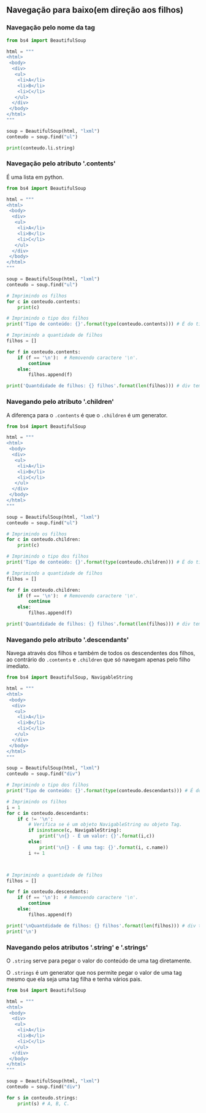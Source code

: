 ## Navegação para baixo(em direção aos filhos)  
  
### Navegação pelo nome da tag
  
```py
from bs4 import BeautifulSoup

html = """
<html>
 <body>
  <div>
   <ul>
    <li>A</li>
    <li>B</li>
    <li>C</li>
   </ul>
  </div>
 </body>
</html>
"""

soup = BeautifulSoup(html, "lxml")
conteudo = soup.find("ul")

print(conteudo.li.string)
```
  
### Navegação pelo atributo '.contents'
  
É uma lista em python.  
  
```py
from bs4 import BeautifulSoup

html = """
<html>
 <body>
  <div>
   <ul>
    <li>A</li>
    <li>B</li>
    <li>C</li>
   </ul>
  </div>
 </body>
</html>
"""

soup = BeautifulSoup(html, "lxml")
conteudo = soup.find("ul")

# Imprimindo os filhos
for c in conteudo.contents:
    print(c)

# Imprimindo o tipo dos filhos
print('Tipo de conteúdo: {}'.format(type(conteudo.contents))) # É do tipo 'list'.

# Imprimindo a quantidade de filhos
filhos = []

for f in conteudo.contents:
    if (f == '\n'):  # Removendo caractere '\n'.
        continue
    else:
        filhos.append(f)

print('Quantdidade de filhos: {} filhos'.format(len(filhos))) # div tem 3 filhos.

``` 
  
### Navegando pelo atributo '.children'
  
A diferença para o `.contents` é que o `.children` é um generator.  
  
```py
from bs4 import BeautifulSoup

html = """
<html>
 <body>
  <div>
   <ul>
    <li>A</li>
    <li>B</li>
    <li>C</li>
   </ul>
  </div>
 </body>
</html>
"""

soup = BeautifulSoup(html, "lxml")
conteudo = soup.find("ul")

# Imprimindo os filhos
for c in conteudo.children:
    print(c)

# Imprimindo o tipo dos filhos
print('Tipo de conteúdo: {}'.format(type(conteudo.children))) # É do tipo 'generator(list_iterator)'.

# Imprimindo a quantidade de filhos
filhos = []

for f in conteudo.children:
    if (f == '\n'):  # Removendo caractere '\n'.
        continue
    else:
        filhos.append(f)

print('Quantdidade de filhos: {} filhos'.format(len(filhos))) # div tem 3 filhos.

```  
  
### Navegando pelo atributo '.descendants'
  
Navega através dos filhos e também de todos os descendentes dos filhos, ao contrário do `.contents` e `.children` que só navegam apenas pelo filho imediato.  
  
```py
from bs4 import BeautifulSoup, NavigableString

html = """
<html>
 <body>
  <div>
   <ul>
    <li>A</li>
    <li>B</li>
    <li>C</li>
   </ul>
  </div>
 </body>
</html>
"""

soup = BeautifulSoup(html, "lxml")
conteudo = soup.find("div")

# Imprimindo o tipo dos filhos
print('Tipo de conteúdo: {}'.format(type(conteudo.descendants))) # É do tipo 'generator'.

# Imprimindo os filhos
i = 1
for c in conteudo.descendants:
    if c != '\n':
        # Verifica se é um objeto NavigableString ou objeto Tag.
        if isinstance(c, NavigableString):
            print('\n{} - É um valor: {}'.format(i,c))
        else:
            print('\n{} - É uma tag: {}'.format(i, c.name))
        i += 1



# Imprimindo a quantidade de filhos
filhos = []

for f in conteudo.descendants:
    if (f == '\n'):  # Removendo caractere '\n'.
        continue
    else:
        filhos.append(f)

print('\nQuantdidade de filhos: {} filhos'.format(len(filhos))) # div tem 7 filhos.
print('\n')

```  
  
### Navegando pelos atributos '.string' e '.strings' 
  
O `.string` serve para pegar o valor do conteúdo de uma tag diretamente.  
  
O `.strings` é um generator que nos permite pegar o valor de uma tag mesmo que ela seja uma tag filha e tenha vários pais.  
  
```py
from bs4 import BeautifulSoup

html = """
<html>
 <body>
  <div>
   <ul>
    <li>A</li>
    <li>B</li>
    <li>C</li>
   </ul>
  </div>
 </body>
</html>
"""

soup = BeautifulSoup(html, "lxml")
conteudo = soup.find("div")

for s in conteudo.strings:
    print(s) # A, B, C.
```  
  